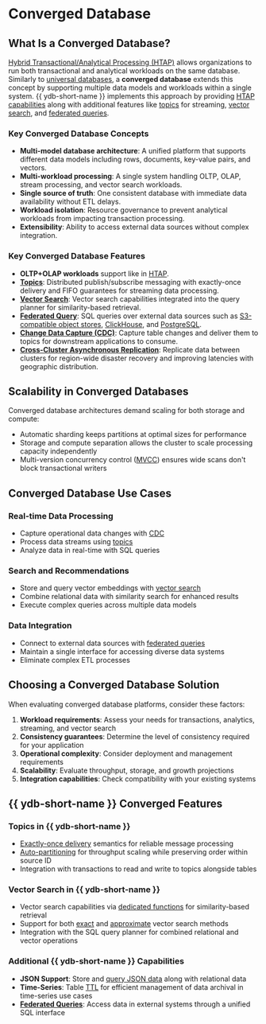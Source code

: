 # Converged Database

## What Is a Converged Database?

[Hybrid Transactional/Analytical Processing (HTAP)](htap.md) allows organizations to run both transactional and analytical workloads on the same database. Similarly to [universal databases](universal-database.md), a **converged database** extends this concept by supporting multiple data models and workloads within a single system. {{ ydb-short-name }} implements this approach by providing [HTAP capabilities](htap.md) along with additional features like [topics](topic.md) for streaming, [vector search](vector_search.md), and [federated queries](federated_query/index.md).

### Key Converged Database Concepts

* **Multi-model database architecture**: A unified platform that supports different data models including rows, documents, key-value pairs, and vectors.
* **Multi-workload processing**: A single system handling OLTP, OLAP, stream processing, and vector search workloads.
* **Single source of truth**: One consistent database with immediate data availability without ETL delays.
* **Workload isolation**: Resource governance to prevent analytical workloads from impacting transaction processing.
* **Extensibility**: Ability to access external data sources without complex integration.

### Key Converged Database Features

* **OLTP+OLAP workloads** support like in [HTAP](htap.md).
* **[Topics](topic.md)**: Distributed publish/subscribe messaging with exactly-once delivery and FIFO guarantees for streaming data processing.
* **[Vector Search](vector_search.md)**: Vector search capabilities integrated into the query planner for similarity-based retrieval.
* **[Federated Query](federated_query/index.md)**: SQL queries over external data sources such as [S3-compatible object stores](federated_query/s3/external_data_source.md), [ClickHouse](federated_query/clickhouse.md), and [PostgreSQL](federated_query/postgresql.md).
* **[Change Data Capture (CDC)](cdc.md)**: Capture table changes and deliver them to topics for downstream applications to consume.
* **[Cross-Cluster Asynchronous Replication](async-replication.md)**: Replicate data between clusters for region-wide disaster recovery and improving latencies with geographic distribution.

## Scalability in Converged Databases

Converged database architectures demand scaling for both storage and compute:

* Automatic sharding keeps partitions at optimal sizes for performance
* Storage and compute separation allows the cluster to scale processing capacity independently
* Multi-version concurrency control ([MVCC](mvcc.md)) ensures wide scans don't block transactional writers

## Converged Database Use Cases

### Real-time Data Processing

* Capture operational data changes with [CDC](cdc.md)
* Process data streams using [topics](topic.md)
* Analyze data in real-time with SQL queries

### Search and Recommendations

* Store and query vector embeddings with [vector search](vector_search.md)
* Combine relational data with similarity search for enhanced results
* Execute complex queries across multiple data models

### Data Integration

* Connect to external data sources with [federated queries](federated_query/index.md)
* Maintain a single interface for accessing diverse data systems
* Eliminate complex ETL processes

## Choosing a Converged Database Solution

When evaluating converged database platforms, consider these factors:

1. **Workload requirements**: Assess your needs for transactions, analytics, streaming, and vector search
2. **Consistency guarantees**: Determine the level of consistency required for your application
3. **Operational complexity**: Consider deployment and management requirements
4. **Scalability**: Evaluate throughput, storage, and growth projections
5. **Integration capabilities**: Check compatibility with your existing systems

## {{ ydb-short-name }} Converged Features

### Topics in {{ ydb-short-name }}

* [Exactly-once delivery](topic.md#autopartitioning_guarantee) semantics for reliable message processing
* [Auto-partitioning](topic.md#autopartitioning) for throughput scaling while preserving order within source ID
* Integration with transactions to read and write to topics alongside tables

### Vector Search in {{ ydb-short-name }}

* Vector search capabilities via [dedicated functions](vector_search.md#vector-search-exact) for similarity-based retrieval
* Support for both [exact](vector_search.md#vector-search-exact) and [approximate](vector_search.md#vector-search-approximate) vector search methods
* Integration with the SQL query planner for combined relational and vector operations

### Additional {{ ydb-short-name }} Capabilities

* **JSON Support**: Store and [query JSON data](../yql/reference/builtins/json.md) along with relational data
* **Time-Series**: Table [TTL](ttl.md) for efficient management of data archival in time-series use cases
* **[Federated Queries](federated_query/index.md)**: Access data in external systems through a unified SQL interface